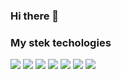 ### Hi there 👋

### My stek techologies

<img src="https://img.shields.io/badge/HTML5-E34F26?style=for-the-badge&logo=HTML5&logoColor=black"/> <img src="https://img.shields.io/badge/CSS3-1572B6?style=for-the-badge&logo=CSS3&logoColor=black"/> <img src="https://img.shields.io/badge/Sass-CC6699?style=for-the-badge&logo=Sass&logoColor=black"/> <img src="https://img.shields.io/badge/React-61DAFB?style=for-the-badge&logo=React&logoColor=black"/> <img src="https://img.shields.io/badge/redux-764ABC?style=for-the-badge&logo=Redux&logoColor=black"/> <img src="https://img.shields.io/badge/typescript-3178C6?style=for-the-badge&logo=typescript&logoColor=black"/> <img src="https://img.shields.io/badge/Javascript-F7DF1E?style=for-the-badge&logo=Jypescript&logoColor=black"/>


<!--
**frokzy10/frokzy10** is a ✨ _special_ ✨ repository because its `README.md` (this file) appears on your GitHub profile.

Here are some ideas to get you started:

- 🔭 I’m currently working on ...
- 🌱 I’m currently learning ...
- 👯 I’m looking to collaborate on ...
- 🤔 I’m looking for help with ...
- 💬 Ask me about ...
- 📫 How to reach me: ...
- 😄 Pronouns: ...
- ⚡ Fun fact: ...
-->
